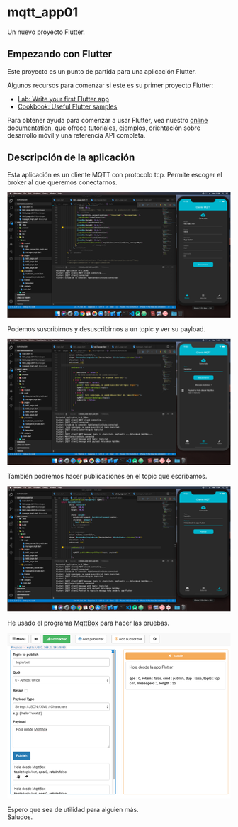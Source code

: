 # mqtt_app01

Un nuevo proyecto Flutter.

## Empezando con Flutter

Este proyecto es un punto de partida para una aplicación Flutter.

Algunos recursos para comenzar si este es su primer proyecto Flutter:

- [Lab: Write your first Flutter app](https://flutter.dev/docs/get-started/codelab)
- [Cookbook: Useful Flutter samples](https://flutter.dev/docs/cookbook)

Para obtener ayuda para comenzar a usar Flutter, vea nuestro
[online documentation](https://flutter.dev/docs), que ofrece tutoriales,
ejemplos, orientación sobre desarrollo móvil y una referencia API completa.

## Descripción de la aplicación 

Esta aplicación es un cliente MQTT con protocolo tcp. Permite escoger el broker al que queremos conectarnos.

<p style="text-align:center">
<img src="https://raw.githubusercontent.com/moisesfa/Proyectos_Flutter/master/img/mqttapp01/code1.png">
</p>

Podemos suscribirnos y desuscribirnos a un topic y ver su payload.

<p style="text-align:center">
<img src="https://raw.githubusercontent.com/moisesfa/Proyectos_Flutter/master/img/mqttapp01/code2.png">
</p>

También podremos hacer publicaciones en el topic que escribamos. 

<p style="text-align:center">
<img src="https://raw.githubusercontent.com/moisesfa/Proyectos_Flutter/master/img/mqttapp01/code3.png">
</p>

He usado el programa [MqttBox](http://workswithweb.com/mqttbox.html) para hacer las pruebas. 

<p style="text-align:center">
<img src="https://raw.githubusercontent.com/moisesfa/Proyectos_Flutter/master/img/mqttapp01/mqttBox1.png">
</p>

Espero que sea de utilidad para alguien más.   
Saludos. 












